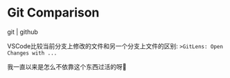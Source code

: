 # Git Comparison
git | github

VSCode比较当前分支上修改的文件和另一个分支上文件的区别:
`>GitLens: Open Changes with ...`

我一直以来是怎么不依靠这个东西过活的呀🤔